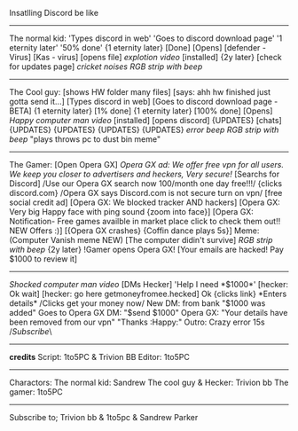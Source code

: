 Insatlling Discord be like
***************************************
 The normal kid:
 'Types discord in web'
'Goes to discord download page'
'1 eternity later'
'50% done'
{1 eternity later}
[Done]
[Opens]
[defender - Virus]
[Kas - virus]
[opens file]
*explotion video*
[installed]
{2y later}
[check for updates page]
*cricket noises*
*RGB strip with beep*
***************************************
The Cool guy:
[shows HW folder many files]
[says: ahh hw finished just gotta send it...]
[Types discord in web]
[Goes to discord download page - BETA]
{1 eternity later}
[1% done] 
{1 eternity later}
[100% done] 
[Opens]
*Happy computer man video*
[installed]
[opens discord]
{UPDATES}
[chats]
{UPDATES}
{UPDATES}
{UPDATES}
{UPDATES}
*error beep*
*RGB strip with beep*
"plays throws pc to dust bin meme"
***************************************
The Gamer:
[Open Opera GX]
*Opera GX ad: We offer free vpn for all users. We keep you closer to advertisers and heckers, Very secure!*
[Searchs for Discord]
/Use our Opera GX search now 100/month one day free!!!/
{clicks discord.com}
/Opera GX says Discord.com is not secure turn on vpn/
[free social credit ad]
[Opera GX: We blocked tracker AND hackers]
[Opera GX: Very big Happy face with ping sound {zoom into face}]
[Opera GX: Notification- Free games availble in market place click to check them out!! NEW Offers :)]
[{Opera GX crashes} {Coffin dance plays 5s}]
Meme: (Computer Vanish meme NEW)
[The computer didin't survive]
*RGB strip with beep*
{2y later}
!Gamer opens Opera GX!
[Your emails are hacked! Pay $1000 to review it]
***************************************
*Shocked computer man video*
[DMs Hecker]
'Help I need *$1000*'
[hecker: Ok wait]
[hecker: go here getmoneyfromee.hecked]
Ok
{clicks link}
*Enters details*
/Clicks get your money now/
New DM: from bank "$1000 was added"
Goes to Opera GX DM: "$send $1000"
Opera GX: "Your details have been removed from our vpn"
"Thanks :Happy:"
Outro: Crazy error 15s
/*Subscribe*\
***********************
**credits**
Script: 1to5PC & Trivion BB
Editor: 1to5PC
********
Charactors:
The normal kid: Sandrew
The cool guy & Hecker: Trivion bb
The gamer: 1to5PC
*********
Subscribe to;
Trivion bb & 1to5pc & Sandrew Parker
